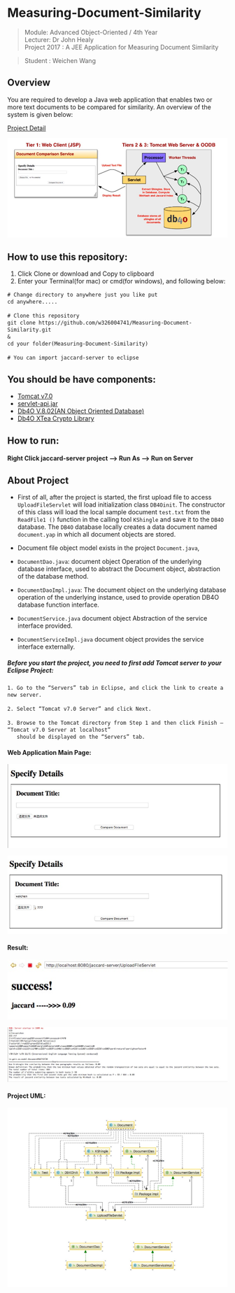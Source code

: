 # Measuring-Document-Similarity
> Module: Advanced Object-Oriented / 4th Year  
> Lecturer: Dr John Healy  
> Project 2017 : A JEE Application for Measuring Document Similarity

> Student : Weichen Wang

## Overview
  You are required to develop a Java web application that enables two or more text documents to be compared for similarity. An overview of the system is given below:

[Project Detail](https://github.com/w326004741/Measuring-Document-Similarity/blob/master/oodppAssignment2017.pdf)

![image](https://github.com/w326004741/Measuring-Document-Similarity/blob/master/image/2201515242990_.pic.jpg)

## How to use this repository:
1. Click Clone or download and Copy to clipboard
2. Enter your Terminal(for mac) or cmd(for windows), and following below:
```
# Change directory to anywhere just you like put
cd anywhere.....

# Clone this repository
git clone https://github.com/w326004741/Measuring-Document-Similarity.git
&
cd your folder(Measuring-Document-Similarity)

# You can import jaccard-server to eclipse

```

## You should be have components:
- [Tomcat v7.0](https://tomcat.apache.org/download-70.cgi)
- [servlet-api.jar](https://stackoverflow.com/questions/8521851/where-do-i-get-servlet-api-jar-from)
- [Db4O V.8.02(AN Object Oriented Database)](https://github.com/w326004741/Measuring-Document-Similarity)
- [Db4O XTea Crypto Library](https://github.com/w326004741/Measuring-Document-Similarity)

## How to run:

#### Right Click jaccard-server project --> Run As --> Run on Server ####

## About Project

- First of all, after the project is started, the first upload file to access `UploadFileServlet` will load initialization class `DB4Oinit`. The constructor of this class will load the local sample document `test.txt` from the `ReadFile1 ()` function in the calling tool `KShingle` and save it to the `DB4O` database. The `DB4O` database locally creates a data document named `document.yap` in which all document objects are stored.

- Document file object model exists in the project `Document.java`, 

- `DocumentDao.java`: document object Operation of the underlying database interface, used to abstract the Document object, abstraction of the database method. 

- `DocumentDaoImpl.java`: The document object on the underlying database operation of the underlying instance, used to provide operation DB4O database function interface. 

- `DocumentService.java` document object Abstraction of the service interface provided. 

- `DocumentServiceImpl.java` document object provides the service interface externally. 

##### Before you start the project, you need to first add Tomcat server to your Eclipse Project:
```
1. Go to the “Servers” tab in Eclipse, and click the link to create a new server. 

2. Select “Tomcat v7.0 Server” and click Next.

3. Browse to the Tomcat directory from Step 1 and then click Finish – “Tomcat v7.0 Server at localhost” 
   should be displayed on the “Servers” tab.
```

#### Web Application Main Page:
![image](https://github.com/w326004741/Measuring-Document-Similarity/blob/master/image/2021515177610_.pic.jpg)

![image](https://github.com/w326004741/Measuring-Document-Similarity/blob/master/image/2031515177643_.pic.jpg)

#### Result:
![image](https://github.com/w326004741/Measuring-Document-Similarity/blob/master/image/2001515177538_.pic.jpg)

![image](https://github.com/w326004741/Measuring-Document-Similarity/blob/master/image/2041515177790_.pic_hd.jpg)

#### Project UML:
![image](https://github.com/w326004741/Measuring-Document-Similarity/blob/master/image/2131515235352_.pic_hd.jpg)
